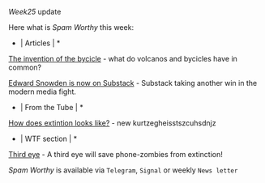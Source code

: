*Week25* update

Here what is _Spam Worthy_ this week:

* \| Articles \| *

[The invention of the bycicle](https://www.economist.com/1843/2020/07/03/why-global-crises-are-the-mother-of-invention) \- what do volcanos and bycicles have in common\?

[Edward Snowden is now on Substack](https://edwardsnowden.substack.com/p/lifting-the-mask) \- Substack taking another win in the modern media fight\.

* \| From the Tube \| *

[How does extintion looks like?](https://www.youtube.com/watch?v=dFCbJmgeHmA&t=3s&ab_channel=MeetKevinMeetKevinVerified) \- new kurtzegheisstszcuhsdnjz

* \| WTF section \| *

[Third eye](https://youtu.be/3TXrsvc7GQU) \- A third eye will save phone\-zombies from extinction\!

_Spam Worthy_ is available via `Telegram`, `Signal` or weekly `News letter`
